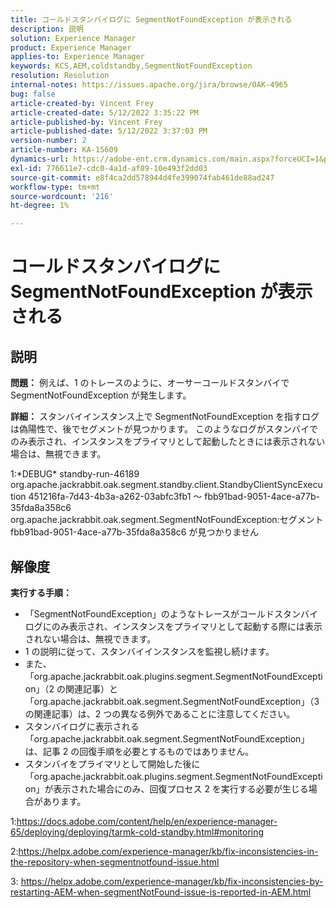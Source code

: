 ```yaml
---
title: コールドスタンバイログに SegmentNotFoundException が表示される
description: 説明
solution: Experience Manager
product: Experience Manager
applies-to: Experience Manager
keywords: KCS,AEM,coldstandby,SegmentNotFoundException
resolution: Resolution
internal-notes: https://issues.apache.org/jira/browse/OAK-4965
bug: false
article-created-by: Vincent Frey
article-created-date: 5/12/2022 3:35:22 PM
article-published-by: Vincent Frey
article-published-date: 5/12/2022 3:37:03 PM
version-number: 2
article-number: KA-15609
dynamics-url: https://adobe-ent.crm.dynamics.com/main.aspx?forceUCI=1&pagetype=entityrecord&etn=knowledgearticle&id=e41a0422-09d2-ec11-a7b5-0022480a8683
exl-id: 776611e7-cdc0-4a1d-af89-10e493f2dd03
source-git-commit: e8f4ca2dd578944d4fe399074fab461de88ad247
workflow-type: tm+mt
source-wordcount: '216'
ht-degree: 1%

---
```


# コールドスタンバイログに SegmentNotFoundException が表示される

## 説明


<b>問題：</b>
例えば、1 のトレースのように、オーサーコールドスタンバイで SegmentNotFoundException が発生します。

<b>詳細：</b>
スタンバイインスタンス上で SegmentNotFoundException を指すログは偽陽性で、後でセグメントが見つかります。
このようなログがスタンバイでのみ表示され、インスタンスをプライマリとして起動したときには表示されない場合は、無視できます。 


1:\*DEBUG\* standby-run-46189 org.apache.jackrabbit.oak.segment.standby.client.StandbyClientSyncExecution 451216fa-7d43-4b3a-a262-03abfc3fb1 ～ fbb91bad-9051-4ace-a77b-35fda8a358c6 org.apache.jackrabbit.oak.segment.SegmentNotFoundException:セグメント fbb91bad-9051-4ace-a77b-35fda8a358c6 が見つかりません


## 解像度


<b>実行する手順：</b>

- 「SegmentNotFoundException」のようなトレースがコールドスタンバイログにのみ表示され、インスタンスをプライマリとして起動する際には表示されない場合は、無視できます。
- 1 の説明に従って、スタンバイインスタンスを監視し続けます。
- また、「org.apache.jackrabbit.oak.plugins.segment.SegmentNotFoundException」（2 の関連記事）と「org.apache.jackrabbit.oak.segment.SegmentNotFoundException」（3 の関連記事）は、2 つの異なる例外であることに注意してください。
- スタンバイログに表示される「org.apache.jackrabbit.oak.segment.SegmentNotFoundException」は、記事 2 の回復手順を必要とするものではありません。
- スタンバイをプライマリとして開始した後に「org.apache.jackrabbit.oak.plugins.segment.SegmentNotFoundException」が表示された場合にのみ、回復プロセス 2 を実行する必要が生じる場合があります。


1:https://docs.adobe.com/content/help/en/experience-manager-65/deploying/deploying/tarmk-cold-standby.html#monitoring

2:https://helpx.adobe.com/experience-manager/kb/fix-inconsistencies-in-the-repository-when-segmentnotfound-issue.html

3: https://helpx.adobe.com/experience-manager/kb/fix-inconsistencies-by-restarting-AEM-when-segmentNotFound-issue-is-reported-in-AEM.html
